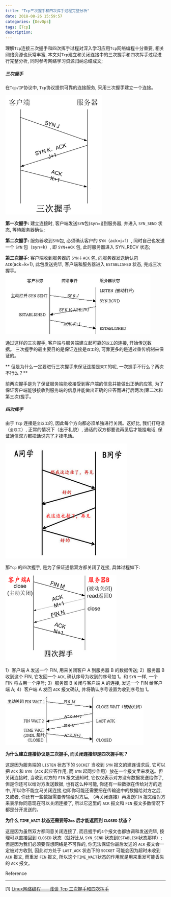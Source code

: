 ```yaml
---
title: "Tcp三次握手和四次挥手过程完整分析"
date: 2018-08-26 15:59:57
categories: [DevOps]
tags: [Tcp]
description:
---
```

理解`Tcp`连接三次握手和四次挥手过程对深入学习应用`Tcp`网络编程十分重要, 相关网络资源也灰常丰富,  本文对`Tcp`建立和关闭连接中的三次握手和四次挥手过程进行完整分析, 同时参考网络学习资源归纳总结成文;
<!--more-->

##### 三次握手
在`Tcp/IP`协议中, `Tcp`协议提供可靠的连接服务, 采用三次握手建立一个连接。

![](tcp-established-closed-process/established01.png)

**第一次握手:** 建立连接时, 客户端发送`SYN`包(syn=j)到服务器, 并进入 `SYN_SEND` 状态, 等待服务器确认;  

**第二次握手:** 服务器收到`SYN`包, 必须确认客户的 `SYN`（ack=j+1）, 同时自己也发送一个 `SYN` 包（syn=k）, 即 `SYN`+`ACK` 包, 此时服务器进入 SYN_RECV 状态;  

**第三次握手:** 客户端收到服务器的 `SYN`＋`ACK` 包, 向服务器发送确认包 `ACK`(ack=k+1), 此包发送完毕, 客户端和服务器进入 `ESTABLISHED` 状态, 完成三次握手。
 
![](tcp-established-closed-process/established02.png)

通过这样的三次握手, 客户端与服务端建立起可靠的`双工`的连接, 开始传送数据。 三次握手的最主要目的是保证连接是`双工`的, 可靠更多的是通过重传机制来保证的。

** 但是为什么一定要进行三次握手来保证连接是`双工`的呢, 一次握手不行么？两次不行么？**

前两次握手是为了保证服务端能收接受到客户端的信息并能做出正确的应答, 为了保证客户端能够接收到服务端的信息并能做出正确的应答而进行后两次(第二次和第三次)握手。 

##### 四次挥手
由于 `Tcp` 连接是`全双工`的, 因此每个方向都必须单独进行关闭。这好比, 我们打电话（`全双工`）, 正常的情况下（出于礼貌）, 通话的双方都要说再见后才能挂电话, 保证通信双方都把话说完了才挂电话。

![](tcp-established-closed-process/closed01.png)

那`Tcp` 的四次握手, 是为了保证通信双方都关闭了连接, 具体过程如下: 

![](tcp-established-closed-process/closed02.png)


1）客户端 A 发送一个 FIN, 用来关闭客户 A 到服务器 B 的数据传送; 
2）服务器 B 收到这个 FIN, 它发回一个 `ACK`, 确认序号为收到的序号加 1。和 `SYN` 一样, 一个 FIN 将占用一个序号; 
3）服务器 B 关闭与客户端 A 的连接, 发送一个 FIN 给客户端 A; 
4）客户端 A 发回 `ACK` 报文确认, 并将确认序号设置为收到序号加 1。

![](tcp-established-closed-process/closed03.png)

**为什么建立连接协议是三次握手, 而关闭连接却是四次握手呢？**

这是因为服务端的 `LISTEN` 状态下的 `SOCKET` 当收到 `SYN` 报文的建连请求后, 它可以把 `ACK` 和 `SYN`（`ACK` 起应答作用, 而 `SYN` 起同步作用）放在一个报文里来发送。但关闭连接时, 当收到对方的 `FIN` 报文通知时, 它仅仅表示对方没有数据发送给你了, 但是你还可以给对方发送数据, 也有这么种可能, 你还有一些数据在传给对方的途中, 所以你不能立马关闭连接,也即你可能还需要把在传输途中的数据给对方之后, 又或者, 你还有一些数据需要传输给对方后, （再关闭连接）再发送`FIN` 报文给对方来表示你同意现在可以关闭连接了, 所以它这里的 `ACK` 报文和 `FIN` 报文多数情况下都是分开发送的。

**为什么 `TIME_WAIT` 状态还需要等`2ms` 后才能返回到 `CLOSED` 状态？**

这是因为虽然双方都同意关闭连接了, 而且握手的`4`个报文也都协调和发送完毕, 按理可以直接回到 `CLOSED` 状态（就好比从 `SYN_SEND` 状态到`ESTABLISH`状态那样）; 但是因为我们必须要假想网络是不可靠的, 你无法保证你最后发送的 `ACK` 报文会一定被对方收到, 因此对方处于 `LAST_ACK` 状态下的 `SOCKET` 可能会因为超时未收到 `ACK` 报文, 而重发 `FIN` 报文, 所以这个`TIME_WAIT`状态的作用就是用来重发可能丢失的 `ACK` 报文。

Reference 

* * * 
[1] [Linux网络编程——浅谈 Tcp 三次握手和四次挥手](https://blog.csdn.net/tennysonsky/article/details/45622395)

